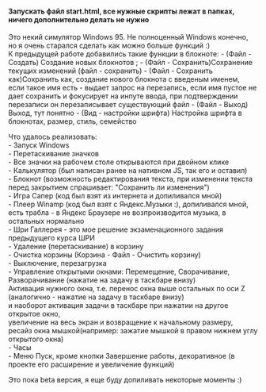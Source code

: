 <h4>Запускать файл start.html, все нужные скрипты лежат в папках, ничего дополнительно делать не нужно </h4>
Это некий симулятор Windows 95. Не полноценный Windows конечно, но я очень старался сделать как можно больше функций :) <br>
К предыдущей работе добавились такие функции в блокноте:
- (Файл - Создать) Создание новых блокнотов ;
- (Файл - Сохранить)Сохранение текущих изменений (файл - сохранить)
- (Файл - Сохранить как)Сохранить как, создание нового блокнота с введеным именем, если такое имя есть - выдает запрос на перезапись,
    если имя пустое не дает сохранить и фокусирует на инпуте ввода, при подтверждении перезаписи он перезаписывает существующий файл
- (Файл - Выход) Выход, тут понятно
- (Вид - настройки шрифта) Настройка шрифта в блокнотах, размер, стиль, семейство

Что удалось реализовать: <br>
    - Запуск Windows <br>
    - Перетаскивание значков <br>
    - Все значки на рабочем столе открываются при двойном клике <br>
    - Калькулятор (был написан ранее на нативном JS, так его и оставил) <br>
    - Блокнот (возможность редактирования текста, при изменении текста <br>
    перед закрытием спрашивает: "Сохранить ли изменения") <br>
    - Игра Сапер (код был взят из интернета и допиливался мной) <br>
    - Плеер Winamp (код был взят с Яндекс.Музыки :), допиливался мной, <br>
    есть трабла - в Яндекс Браузере не возпроизводится музыка, в остальных нормально <br>
    - Шри Галлерея - это мое решение экзаменационного задания предыдущего курса ШРИ <br>
    - Удаление (перетаскивание) в корзину <br>
    - Очистка корзины (Корзина - Файл - Очистить корзину) <br>
    - Выключение, перезагрузка <br>
    - Управление открытыми окнами: Перемещение, Сворачивание, Разворачивание (нажатие на задачу в таскбаре внизу) <br>
    Активация нужного окна, т.е. перенос окна выше остальных по оси Z (аналогично - нажатие на задачу в таскбаре внизу) <br>
    и наоборот активация задачи в таскбаре при нажатии на другое открытое окно, <br>
    увеличение на весь экран и возвращение к начальному размеру, <br>
    ресайз окна мышкой(например: зажатие мышкой в правом нижнем углу открытого окна) <br>
    - Часы <br>
    - Меню Пуск, кроме кнопки Завершение работы, декоративное (в проекте его расширение и увеличение функций) <br>

Это пока beta версия, я еще буду допиливать некоторые моменты :) <br>